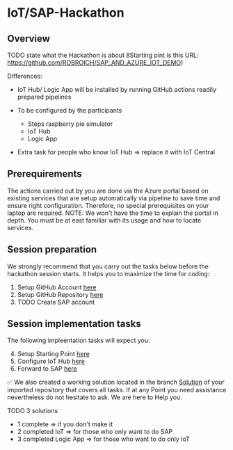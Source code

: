 # IoT/SAP-Hackathon

## Overview

TODO state what the Hackathon is about 8Starting pint is this URL: https://github.com/ROBROICH/SAP_AND_AZURE_IOT_DEMO)

Differences:
* IoT Hub/ Logic App will be installed by running GitHub actions readily prepared pipelines
* To be configured by the participants

  * Steps raspberry pie simulator
  * IoT Hub
  * Logic App

* Extra task for people who know IoT Hub => replace it with IoT Central

## Prerequirements

The actions carried out by you are done via the Azure portal based on existing services that are setup automatically via pipeline to save time and ensure right configuration.  Therefore, no special prerequisites on your laptop are required.
NOTE: We won't have the time to explain the portal in depth. You must be at east familiar with its usage and how to locate services.

## Session preparation

We strongly recommend that you carry out the tasks below before the hackathon session starts. It helps you to maximize the time for coding:

1. Setup GitHub Account [here](/01_SetupGitHubAccount.md)<br>
2. Setup GitHub Repository [here](/02_SetupGitHubRepo.md)
3. TODO Create SAP account

## Session implementation tasks

The following impleentation tasks will expect you:

4. Setup Starting Point [here](/03_SetupStartingPoint.md)
5. Configure IoT Hub [here](/04_ConfigureIoT.md)
6. Forward to SAP [here](/05_ForwardSAP.md)

:white_check_mark: We also created a working solution located in the branch [Solution](https://github.com/DevOps-Gilde/Hackathon_IoTSAP_Code/tree/Solution) of your imported repository that covers all tasks. 
If at any Point you need assistance nevertheless do not hesitate to ask. We are here to Help you.

TODO 3 solutions
* 1 complete => if you don't make it
* 2 completed IoT => for those who only want to do SAP
* 3 completed Logic App => for those who want to do only IoT
